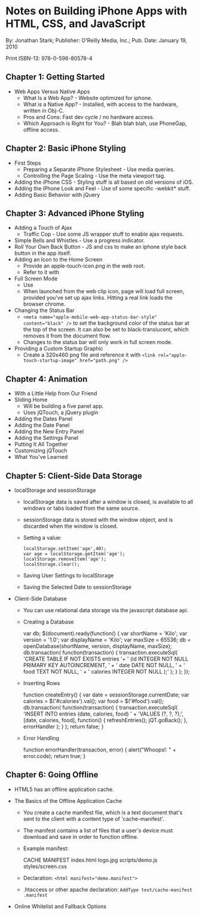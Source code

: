 # Notes on Building iPhone Apps with HTML, CSS, and JavaScript

By: Jonathan Stark; Publisher: O'Reilly Media, Inc.; Pub. Date: January 19, 2010

Print ISBN-13: 978-0-596-80578-4

## Chapter 1: Getting Started

* Web Apps Versus Native Apps
    * What Is a Web App? - Website optimized for iphone.
    * What is a Native App? - Installed, with access to the hardware, written in Obj-C.
    * Pros and Cons: Fast dev cycle / no hardware access.
    * Which Approach is Right for You? - Blah blah blah, use PhoneGap, offline access.

## Chapter 2: Basic iPhone Styling

* First Steps
    * Preparing a Separate iPhone Stylesheet - Use media queries.
    * Controlling the Page Scaling - Use the meta viewport tag.
* Adding the iPhone CSS - Styling stuff is all based on old versions of iOS.
* Adding the iPhone Look and Feel - Use of some specific -webkit* stuff.
* Adding Basic Behavior with jQuery

## Chapter 3: Advanced iPhone Styling

* Adding a Touch of Ajax
    * Traffic Cop - Use some JS wrapper stuff to enable ajax requests.
* Simple Bells and Whistles - Use a progress indicator.
* Roll Your Own Back Button - JS and css to make an iphone style back button in the app itself.
* Adding an Icon to the Home Screen
    * Provide an apple-touch-icon.png in the web root.
    * Refer to it with <link rel="apple-touch-icon" />
* Full Screen Mode
    * Use <meta name="apple-mobile-web-app-capable" content="yes" />
    * When launched from the web clip icon, page will load full screen,
      provided you've set up ajax links. Hitting a real link loads the
      browser chrome.
* Changing the Status Bar
    * `<meta name="apple-mobile-web-app-status-bar-style" content="black" />` to set the background color of the status bar at the top of the screen. It can also be set to black-translucent, which removes it from the document flow.
    * Changes to the status bar will only work in full screen mode.
* Providing a Custom Startup Graphic
    * Create a 320x460 png file and reference it with `<link rel="apple-touch-startup-image" href="path.png" />`

## Chapter 4: Animation
    
* With a Little Help from Our Friend
* Sliding Home
    * Will be building a five panel app.
    * Uses jQTouch, a jQuery plugin
* Adding the Dates Panel
* Adding the Date Panel
* Adding the New Entry Panel
* Adding the Settings Panel
* Putting It All Together
* Customizing jQTouch
* What You've Learned

## Chapter 5: Client-Side Data Storage

* localStorage and sessionStorage
    * localStorage data is saved after a window is closed, is available to all windows or tabs loaded from the same source.
    * sessionStorage data is stored with the window object, and is discarded when the window is closed.
    * Setting a value:
        ```
        localStorage.setItem('age',40);
        var age = localStorage.getItem('age');
        localStorage.removeItem('age');
        localStorage.clear();
        ```

    * Saving User Settings to localStorage
    * Saving the Selected Date to sessionStorage
* Client-Side Database
    * You can use relational data storage via the javascript database api.
    * Creating a Database

        var db;
        $(document).ready(function() {
            var shortName = 'Kilo';
            var version = '1.0';
            var displayName = 'Kilo';
            var maxSize = 65536;
            db = openDatabase(shortName, version, displayName, maxSize);
            db.transaction(
                function(transaction) {
                    transaction.executeSql(
                        'CREATE TABLE IF NOT EXISTS entries '+
                        '  (id INTEGER NOT NULL PRIMARY KEY AUTOINCREMENT, ' +
                        '   date DATE NOT NULL, ' +
                        '   food TEXT NOT NULL, ' +
                        '   calories INTEGER NOT NULL );'
                    );
                }
            );
        });
           
    * Inserting Rows
        
        function createEntry() {
            var date = sessionStorage.currentDate;
            var calories = $('#calories').val();
            var food = $('#food').val();
            db.transaction(
                function(transaction) {
                    transaction.executeSql(
                        'INSERT INTO entries (date, calories, food) ' +
                        'VALUES (?, ?, ?);',
                        [date, calories, food],
                        function() {
                            refreshEntries();
                            jQT.goBack();
                        },
                        errorHandler
                    );
                }
            );
            return false;
        }

    * Error Handling

        function errorHandler(transaction, error) {
            alert("Whoops!: " + error.code);
            return true;
        }

## Chapter 6: Going Offline
    
* HTML5 has an offline application cache.
* The Basics of the Offline Application Cache
    * You create a cache manifest file, which is a text document that's sent to the client with a content type of 'cache-manifest'.
    * The manifest contains a list of files that a user's device must download and save in order to function offline.
    * Example manifest:

        CACHE MANIFEST
        index.html
        logo.jpg
        scripts/demo.js
        styles/screen.css

    * Declaration: `<html manifest="demo.manifest">`
    * .htaccess or other apache declaration: `AddType text/cache-manifest .manifest`

* Online Whitelist and Fallback Options
